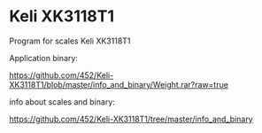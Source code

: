 # Keli XK3118T1
Program for scales Keli XK3118T1

Application binary:

https://github.com/452/Keli-XK3118T1/blob/master/info_and_binary/Weight.rar?raw=true

info about scales and binary:

https://github.com/452/Keli-XK3118T1/tree/master/info_and_binary
